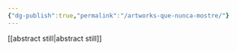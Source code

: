 ```yaml
---
{"dg-publish":true,"permalink":"/artworks-que-nunca-mostre/"}
---
```


[[abstract still\|abstract still]]